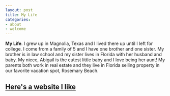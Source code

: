 ```yaml
---
layout: post
title: My Life
categories:
- about
- welcome
---
```


**My Life**.
I grew up in Magnolia, Texas and I lived there up until I left for college. I come from a family of 5 and I have one brother and one sister. My brother is in law school and my sister lives in Florida with her husband and baby. My niece, Abigail is the cutest little baby and I love being her aunt! My parents both work in real estate and they live in Florida selling property in our favorite vacation spot, Rosemary Beach. 

[Here's a website I like](http://pinterest.com)
---
